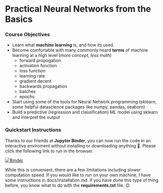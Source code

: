 # Practical Neural Networks from the Basics

### Course Objectives

- Learn what **machine learning** is, and how its used.
- Become comfortable with many commonly heard **terms** of machine learning at a high level (_more concept, less math_)
  - forward propogation
  - activation function
  - loss function
  - learning rate
  - gradient decent
  - backwards propagation
  - batches
  - epochs
- Start using some of the tools for Neural Network programming (sklearn, some helpful datascience packages like numpy, pandas, seaborn)
- Build a predictive (regression and classification) ML model using sklearn and interpret the output

### Quickstart Instructions

Thanks to our friends at **Jupyter Binder**, you can now run the code in an interactive enviroment without installing or downloading anything 🎉. Please click the following link to run in the browser.

[![Binder](https://mybinder.org/badge_logo.svg)](https://mybinder.org/v2/gh/josiahcoad/IntroNeuralNetworks/master)

While this is convenient, there are a few limitations including slower computation speed. If you would like to run on your own machine, I have some instructions in docs/installation.md. If you have done this type of thing before, you know what to do with the **requirements.txt** file. 😉
